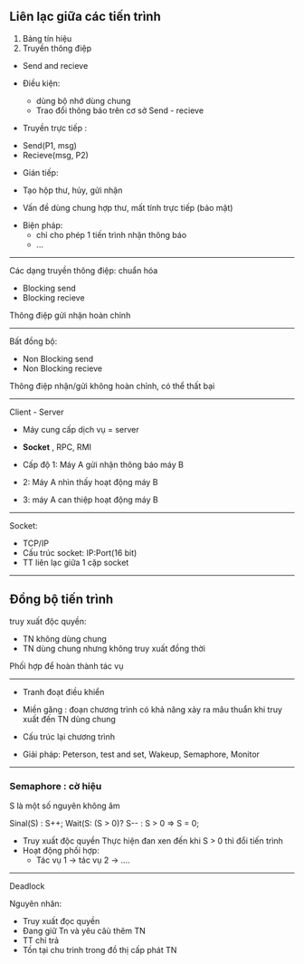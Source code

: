 ## Liên lạc giữa các tiến trình
1. Bảng tín hiệu 
2. Truyền thông điệp 
- Send and recieve
- Điều kiện:
    - dùng bộ nhớ dùng chung 
    - Trao đổi thông báo trên cơ sở Send - recieve

- Truyền trực tiếp :
+   Send(P1, msg)
+   Recieve(msg, P2)

- Gián tiếp:
+ Tạo hộp thư, hủy, gửi nhận
- Vấn đề dùng chung hợp thư, mất tính trực tiếp (bảo mật)
+ Biện pháp: 
    - chỉ cho phép 1 tiến trình nhận thông báo
    - ...

---

Các dạng truyền thông điệp:
    chuẩn hóa
- Blocking send
- Blocking recieve

Thông điệp gửi nhận hoàn chỉnh 

---
Bất đồng bộ:
- Non Blocking send
- Non Blocking recieve

Thông điệp nhận/gửi không hoàn chỉnh, có thể thất bại

---
Client - Server

- Máy cung cấp dịch vụ = server 

- **Socket** , RPC, RMI

- Cấp độ 1: Máy A gửi nhận thông báo máy B
- 2: Máy A nhìn thấy hoạt động máy B
- 3: máy A can thiệp hoạt động máy B

--- 

Socket:
- TCP/IP
- Cấu trúc socket: IP:Port(16 bit)
- TT liên lạc giữa 1 cặp socket 


---
## Đồng bộ tiến trình
truy xuất độc quyền:
- TN không dùng chung
- TN dùng chung nhưng không truy xuất đồng thời

Phối hợp để hoàn thành tác vụ

---
- Tranh đoạt điều khiển
- Miền găng : đoạn chương trình có khả năng xảy ra mâu thuẩn khi truy xuất đến TN dùng chung
- Cấu trúc lại chương trình 

- Giải pháp: Peterson, test and set, Wakeup, Semaphore, Monitor

---
### Semaphore : cờ hiệu 
S là một số nguyên không âm 


Sinal(S) : S++;
Wait(S: (S > 0)? S-- : S > 0 => S = 0;

- Truy xuất độc quyền
Thực hiện đan xen đến khi S > 0 thì đổi tiến trình 
- Hoạt động phối hợp:
    - Tác vụ 1 -> tác vụ 2 -> ....


---

Deadlock

Nguyên nhân: 
- Truy xuất đọc quyền
- Đang giữ Tn và yêu câù thêm TN
- TT chỉ trả
- Tồn tại chu trình trong đồ thị cấp phát TN
